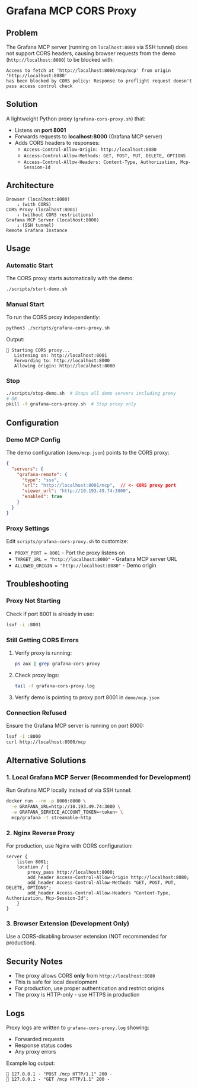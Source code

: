 # Grafana MCP CORS Proxy

## Problem
The Grafana MCP server (running on `localhost:8000` via SSH tunnel) does not support CORS headers, causing browser requests from the demo (`http://localhost:8080`) to be blocked with:

```
Access to fetch at 'http://localhost:8000/mcp/mcp' from origin 'http://localhost:8080' 
has been blocked by CORS policy: Response to preflight request doesn't pass access control check
```

## Solution
A lightweight Python proxy (`grafana-cors-proxy.sh`) that:
- Listens on **port 8001**
- Forwards requests to **localhost:8000** (Grafana MCP server)
- Adds CORS headers to responses:
  - `Access-Control-Allow-Origin: http://localhost:8080`
  - `Access-Control-Allow-Methods: GET, POST, PUT, DELETE, OPTIONS`
  - `Access-Control-Allow-Headers: Content-Type, Authorization, Mcp-Session-Id`

## Architecture
```
Browser (localhost:8080)
    ↓ (with CORS)
CORS Proxy (localhost:8001)
    ↓ (without CORS restrictions)
Grafana MCP Server (localhost:8000)
    ↓ (SSH tunnel)
Remote Grafana Instance
```

## Usage

### Automatic Start
The CORS proxy starts automatically with the demo:
```bash
./scripts/start-demo.sh
```

### Manual Start
To run the CORS proxy independently:
```bash
python3 ./scripts/grafana-cors-proxy.sh
```

Output:
```
🔧 Starting CORS proxy...
   Listening on: http://localhost:8001
   Forwarding to: http://localhost:8000
   Allowing origin: http://localhost:8080
```

### Stop
```bash
./scripts/stop-demo.sh  # Stops all demo servers including proxy
# OR
pkill -f grafana-cors-proxy.sh  # Stop proxy only
```

## Configuration

### Demo MCP Config
The demo configuration (`demo/mcp.json`) points to the CORS proxy:
```json
{
  "servers": {
    "grafana-remote": {
      "type": "sse",
      "url": "http://localhost:8001/mcp",  // <- CORS proxy port
      "viewer_url": "http://10.193.49.74:3000",
      "enabled": true
    }
  }
}
```

### Proxy Settings
Edit `scripts/grafana-cors-proxy.sh` to customize:
- `PROXY_PORT = 8001` - Port the proxy listens on
- `TARGET_URL = "http://localhost:8000"` - Grafana MCP server URL
- `ALLOWED_ORIGIN = "http://localhost:8080"` - Demo origin

## Troubleshooting

### Proxy Not Starting
Check if port 8001 is already in use:
```bash
lsof -i :8001
```

### Still Getting CORS Errors
1. Verify proxy is running:
   ```bash
   ps aux | grep grafana-cors-proxy
   ```

2. Check proxy logs:
   ```bash
   tail -f grafana-cors-proxy.log
   ```

3. Verify demo is pointing to proxy port 8001 in `demo/mcp.json`

### Connection Refused
Ensure the Grafana MCP server is running on port 8000:
```bash
lsof -i :8000
curl http://localhost:8000/mcp
```

## Alternative Solutions

### 1. Local Grafana MCP Server (Recommended for Development)
Run Grafana MCP locally instead of via SSH tunnel:
```bash
docker run --rm -p 8000:8000 \
  -e GRAFANA_URL=http://10.193.49.74:3000 \
  -e GRAFANA_SERVICE_ACCOUNT_TOKEN=<token> \
  mcp/grafana -t streamable-http
```

### 2. Nginx Reverse Proxy
For production, use Nginx with CORS configuration:
```nginx
server {
    listen 8001;
    location / {
        proxy_pass http://localhost:8000;
        add_header Access-Control-Allow-Origin http://localhost:8080;
        add_header Access-Control-Allow-Methods "GET, POST, PUT, DELETE, OPTIONS";
        add_header Access-Control-Allow-Headers "Content-Type, Authorization, Mcp-Session-Id";
    }
}
```

### 3. Browser Extension (Development Only)
Use a CORS-disabling browser extension (NOT recommended for production).

## Security Notes
- The proxy allows CORS **only** from `http://localhost:8080`
- This is safe for local development
- For production, use proper authentication and restrict origins
- The proxy is HTTP-only - use HTTPS in production

## Logs
Proxy logs are written to `grafana-cors-proxy.log` showing:
- Forwarded requests
- Response status codes
- Any proxy errors

Example log output:
```
🔄 127.0.0.1 - "POST /mcp HTTP/1.1" 200 -
🔄 127.0.0.1 - "GET /mcp HTTP/1.1" 200 -
```
